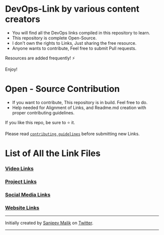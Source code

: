 # DevOps-Link by various content creators

* You will find all the DevOps links compiled in this repository to learn.
* This repository is complete Open-Source.
* I don't own the rights to Links, Just sharing the free resource.
* Anyone wants to contribute, Feel free to submit Pull requests.

Resources are added frequently! ⚡

Enjoy!

# Open - Source Contribution

* If you want to contribute, This repository is in build. Feel free to do.
* Help needed for Alignment of Links, and Readme.md creation with proper contributing guidelines.

If you like this repo, be sure to ⭐ it.

Please read [`contributing guidelines`](./CONTRIBUTING.md) before submitting new Links.


# List of All the Link Files

### [Video Links](/Video-Links.md)
### [Project Links](/Project-Links.md)
### [Social Media Links](/Social-Media-Links.md)
### [Website Links](/Website-Links.md)

--- 

Initially created by [Sanjeev Malik](https://github.com/HUMBL3B33) on [Twitter](https://twitter.com/knowsanju).

---
